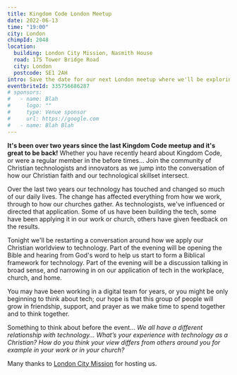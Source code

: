 ```yaml
---
title: Kingdom Code London Meetup
date: 2022-06-13
time: "19:00"
city: London
chimpId: 2048
location:
  building: London City Mission, Nasmith House
  road: 175 Tower Bridge Road
  city: London
  postcode: SE1 2AH
intro: Save the date for our next London meetup where we'll be exploring the idea of the goodness of technology…
eventbriteId: 335756686287
# sponsors:
#   - name: Blah
#     logo: ""
#     type: Venue sponsor
#     url: https://google.com
#   - name: Blah Blah
---
```


**It's been over two years since the last Kingdom Code meetup and it's great to be back!** Whether you have recently heard about Kingdom Code, or were a regular member in the before times… Join the community of Christian technologists and innovators as we jump into the conversation of how our Christian faith and our technological skillset intersect.

Over the last two years our technology has touched and changed so much of our daily lives. The change has affected everything from how we work, through to how our churches gather. As technologists, we've influenced or directed that application. Some of us have been building the tech, some have been applying it in our work or church, others have given feedback on the results.

Tonight we'll be restarting a conversation around how we apply our Christian worldview to technology. Part of the evening will be opening the Bible and hearing from God's word to help us start to form a Biblical framework for technology. Part of the evening will be a discussion talking in broad sense, and narrowing in on our application of tech in the workplace, church, and home.

You may have been working in a digital team for years, or you might be only beginning to think about tech; our hope is that this group of people will grow in friendship, support, and prayer as we make time to spend together and to think together.

<div class="pl-2 border-l-2 border-l-grey">

Something to think about before the event… _We all have a different relationship with technology… What’s your experience with technology as a Christian? How do you think your view differs from others around you for example in your work or in your church?_

</div>

Many thanks to <a href="https://www.lcm.org.uk/" target="_blank" rel="noopener">London City Mission</a> for hosting us.
